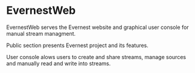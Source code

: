 

EvernestWeb
===========

EvernestWeb serves the Evernest website and graphical user console for manual stream managment.

Public section presents Evernest project and its features.

User console alows users to create and share streams, manage sources and manually read and write into streams.

